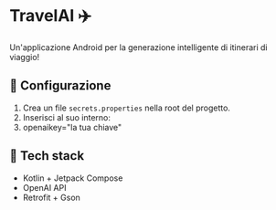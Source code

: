 # TravelAI ✈️  
Un'applicazione Android per la generazione intelligente di itinerari di viaggio!

## 🔐 Configurazione
1. Crea un file `secrets.properties` nella root del progetto.
2. Inserisci al suo interno:
3. openaikey="la tua chiave"
## 🧱 Tech stack
- Kotlin + Jetpack Compose
- OpenAI API
- Retrofit + Gson
